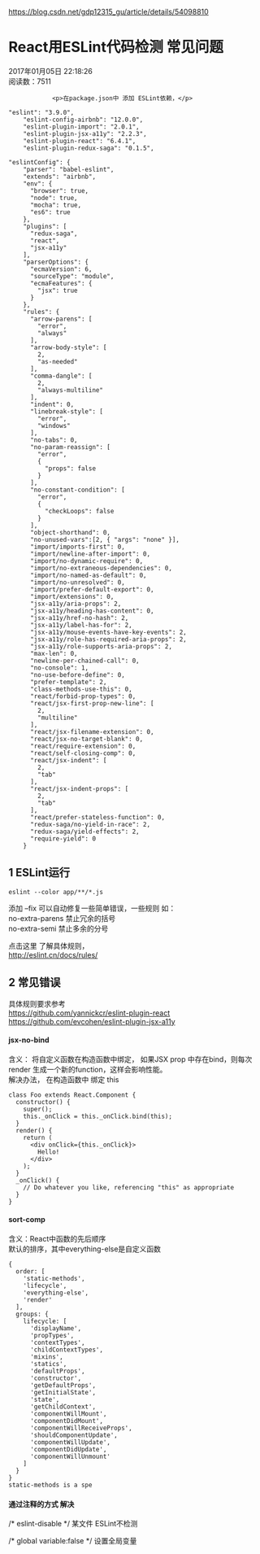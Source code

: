 <a href="https://blog.csdn.net/gdp12315_gu/article/details/54098810">https://blog.csdn.net/gdp12315_gu/article/details/54098810</a><div id="articleHeader"><h1>React用ESLint代码检测 常见问题</h1></div>
	<div>
		<div>
												2017年01月05日 22:18:26
			<div>
				阅读数：7511
											</div>
		
	
	
		
                    
                <p>在package.json中 添加 ESLint依赖，</p>



<pre><code>"eslint": "3.9.0",
    "eslint-config-airbnb": "12.0.0",
    "eslint-plugin-import": "2.0.1",
    "eslint-plugin-jsx-a11y": "2.2.3",
    "eslint-plugin-react": "6.4.1",
    "eslint-plugin-redux-saga": "0.1.5",</code></pre>





<pre><code>"eslintConfig": {
    "parser": "babel-eslint",
    "extends": "airbnb",
    "env": {
      "browser": true,
      "node": true,
      "mocha": true,
      "es6": true
    },
    "plugins": [
      "redux-saga",
      "react",
      "jsx-a11y"
    ],
    "parserOptions": {
      "ecmaVersion": 6,
      "sourceType": "module",
      "ecmaFeatures": {
        "jsx": true
      }
    },
    "rules": {
      "arrow-parens": [
        "error",
        "always"
      ],
      "arrow-body-style": [
        2,
        "as-needed"
      ],
      "comma-dangle": [
        2,
        "always-multiline"
      ],
      "indent": 0,
      "linebreak-style": [
        "error",
        "windows"
      ],
      "no-tabs": 0,
      "no-param-reassign": [
        "error",
        {
          "props": false
        }
      ],
      "no-constant-condition": [
        "error",
        {
          "checkLoops": false
        }
      ],
      "object-shorthand": 0,
      "no-unused-vars":[2, { "args": "none" }],
      "import/imports-first": 0,
      "import/newline-after-import": 0,
      "import/no-dynamic-require": 0,
      "import/no-extraneous-dependencies": 0,
      "import/no-named-as-default": 0,
      "import/no-unresolved": 0,
      "import/prefer-default-export": 0,
      "import/extensions": 0,
      "jsx-a11y/aria-props": 2,
      "jsx-a11y/heading-has-content": 0,
      "jsx-a11y/href-no-hash": 2,
      "jsx-a11y/label-has-for": 2,
      "jsx-a11y/mouse-events-have-key-events": 2,
      "jsx-a11y/role-has-required-aria-props": 2,
      "jsx-a11y/role-supports-aria-props": 2,
      "max-len": 0,
      "newline-per-chained-call": 0,
      "no-console": 1,
      "no-use-before-define": 0,
      "prefer-template": 2,
      "class-methods-use-this": 0,
      "react/forbid-prop-types": 0,
      "react/jsx-first-prop-new-line": [
        2,
        "multiline"
      ],
      "react/jsx-filename-extension": 0,
      "react/jsx-no-target-blank": 0,
      "react/require-extension": 0,
      "react/self-closing-comp": 0,
      "react/jsx-indent": [
        2,
        "tab"
      ],
      "react/jsx-indent-props": [
        2,
        "tab"
      ],
      "react/prefer-stateless-function": 0,
      "redux-saga/no-yield-in-race": 2,
      "redux-saga/yield-effects": 2,
      "require-yield": 0
    }</code></pre>



<h2 id="1-eslint运行">1 ESLint运行</h2>



<pre><code>eslint --color app/**/*.js</code></pre>

<p>添加  –fix  可以自动修复一些简单错误，一些规则  如： <br />
no-extra-parens   禁止冗余的括号 <br />
no-extra-semi     禁止多余的分号</p>

<p>点击这里 了解具体规则， <br />
<a href="http://eslint.cn/docs/rules/" target="_blank">http://eslint.cn/docs/rules/</a> </p>



<h2 id="2-常见错误">2 常见错误</h2>

<p>具体规则要求参考 <br />
<a href="https://github.com/yannickcr/eslint-plugin-react" target="_blank">https://github.com/yannickcr/eslint-plugin-react</a> <br />
<a href="https://github.com/evcohen/eslint-plugin-jsx-a11y" target="_blank">https://github.com/evcohen/eslint-plugin-jsx-a11y</a></p>



<h4 id="jsx-no-bind">jsx-no-bind</h4>

<p>含义： 将自定义函数在构造函数中绑定， 如果JSX prop 中存在bind，则每次render 生成一个新的function，这样会影响性能。 <br />
解决办法， 在构造函数中 绑定 this</p>

<pre><code>class Foo extends React.Component {
  constructor() {
    super();
    this._onClick = this._onClick.bind(this);
  }
  render() {
    return (
      &lt;div onClick={this._onClick}&gt;
        Hello!
      &lt;/div&gt;
    );
  }
  _onClick() {
    // Do whatever you like, referencing "this" as appropriate
  }
}</code></pre>



<h4 id="sort-comp">sort-comp</h4>

<p>含义：React中函数的先后顺序 <br />
默认的排序，其中everything-else是自定义函数</p>



<pre><code>{
  order: [
    'static-methods',
    'lifecycle',
    'everything-else',
    'render'
  ],
  groups: {
    lifecycle: [
      'displayName',
      'propTypes',
      'contextTypes',
      'childContextTypes',
      'mixins',
      'statics',
      'defaultProps',
      'constructor',
      'getDefaultProps',
      'getInitialState',
      'state',
      'getChildContext',
      'componentWillMount',
      'componentDidMount',
      'componentWillReceiveProps',
      'shouldComponentUpdate',
      'componentWillUpdate',
      'componentDidUpdate',
      'componentWillUnmount'
    ]
  }
}
static-methods is a spe</code></pre>



<h4 id="通过注释的方式-解决">通过注释的方式 解决</h4>

<p>/* eslint-disable */      某文件 ESLint不检测</p>

<p>/* global variable:false */  设置全局变量</p>            